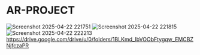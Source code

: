 # AR-PROJECT
![Screenshot 2025-04-22 221751](https://github.com/user-attachments/assets/be022fce-fa07-4633-b1ba-8a1d75742045)
![Screenshot 2025-04-22 221815](https://github.com/user-attachments/assets/c81d8187-fc48-44de-9d73-75bb2ee5ca8a)
![Screenshot 2025-04-22 222213](https://github.com/user-attachments/assets/caead97e-efcf-4645-bed5-02dd4d895d71)
https://drive.google.com/drive/u/0/folders/1BLKmd_IbVOObFtygqw_EMCBZNjfczaPR
